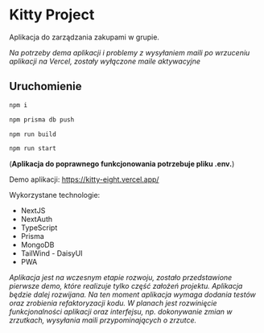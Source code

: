 # Kitty Project
Aplikacja do zarządzania zakupami w grupie.

<i>Na potrzeby dema aplikacji i problemy z wysyłaniem maili po wrzuceniu aplikacji na Vercel, zostały wyłączone maile aktywacyjne</i>

## Uruchomienie

```bash
npm i

npm prisma db push

npm run build

npm run start
```

(<b>Aplikacja do poprawnego funkcjonowania potrzebuje pliku .env.</b>)

Demo aplikacji: https://kitty-eight.vercel.app/

Wykorzystane technologie:
- NextJS
- NextAuth
- TypeScript
- Prisma
- MongoDB
- TailWind - DaisyUI
- PWA

<i>Aplikacja jest na wczesnym etapie rozwoju, zostało przedstawione pierwsze demo, które realizuje tylko część założeń projektu. Aplikacja będzie dalej rozwijana. Na ten moment aplikacja wymaga dodania testów oraz zrobienia refaktoryzacji kodu. W planach jest rozwinięcie funkcjonalności aplikacji oraz interfejsu, np. dokonywanie zmian w zrzutkach, wysyłania maili przypominających o zrzutce.</i>

